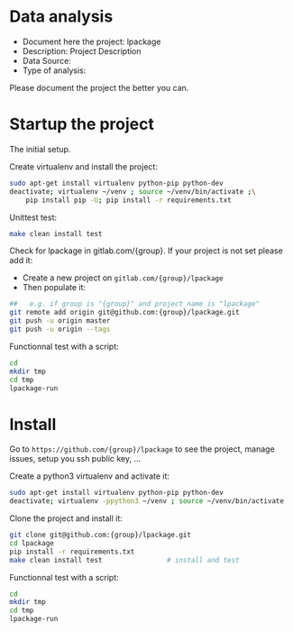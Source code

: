 # Data analysis
- Document here the project: lpackage
- Description: Project Description
- Data Source:
- Type of analysis:

Please document the project the better you can.

# Startup the project

The initial setup.

Create virtualenv and install the project:
```bash
sudo apt-get install virtualenv python-pip python-dev
deactivate; virtualenv ~/venv ; source ~/venv/bin/activate ;\
    pip install pip -U; pip install -r requirements.txt
```

Unittest test:
```bash
make clean install test
```

Check for lpackage in gitlab.com/{group}.
If your project is not set please add it:

- Create a new project on `gitlab.com/{group}/lpackage`
- Then populate it:

```bash
##   e.g. if group is "{group}" and project_name is "lpackage"
git remote add origin git@github.com:{group}/lpackage.git
git push -u origin master
git push -u origin --tags
```

Functionnal test with a script:

```bash
cd
mkdir tmp
cd tmp
lpackage-run
```

# Install

Go to `https://github.com/{group}/lpackage` to see the project, manage issues,
setup you ssh public key, ...

Create a python3 virtualenv and activate it:

```bash
sudo apt-get install virtualenv python-pip python-dev
deactivate; virtualenv -ppython3 ~/venv ; source ~/venv/bin/activate
```

Clone the project and install it:

```bash
git clone git@github.com:{group}/lpackage.git
cd lpackage
pip install -r requirements.txt
make clean install test                # install and test
```
Functionnal test with a script:

```bash
cd
mkdir tmp
cd tmp
lpackage-run
```
